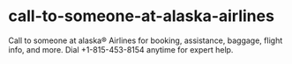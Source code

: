 # call-to-someone-at-alaska-airlines
Call to someone at alaska® Airlines for booking, assistance, baggage, flight info, and more. Dial +1-815-453-8154 anytime for expert help.
